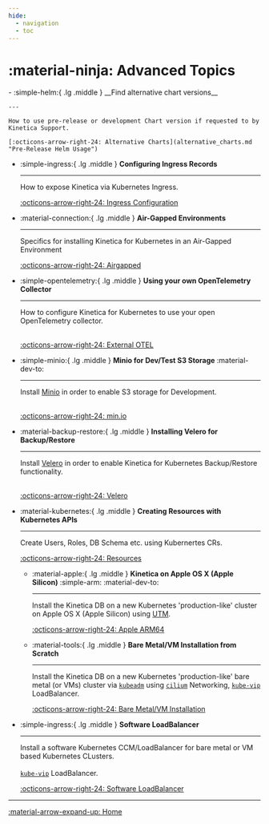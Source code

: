 ```yaml
---
hide:
  - navigation
  - toc
---
```

# :material-ninja: Advanced Topics

<div class="grid cards" markdown>
-   :simple-helm:{ .lg .middle } __Find alternative chart versions__

    ---

    How to use pre-release or development Chart version if requested to by Kinetica Support. 

    [:octicons-arrow-right-24: Alternative Charts](alternative_charts.md "Pre-Release Helm Usage")

-   :simple-ingress:{ .lg .middle } __Configuring Ingress Records__

    ---

    How to expose Kinetica via Kubernetes Ingress.


    [:octicons-arrow-right-24: Ingress Configuration](ingress_configuration.md "Ingress Record Creation")

-   :material-connection:{ .lg .middle } __Air-Gapped Environments__

    ---

    Specifics for installing Kinetica for Kubernetes in an Air-Gapped Environment

    [:octicons-arrow-right-24: Airgapped](airgapped.md "Air-Gapped Envionment Specifics")

-   :simple-opentelemetry:{ .lg .middle } __Using your own OpenTelemetry Collector__

    ---

    How to configure Kinetica for Kubernetes to use your open OpenTelemetry collector.
    <br/><br/>

    [:octicons-arrow-right-24: External OTEL](advanced_topics.md "OTEL Collector Configuration")

-   :simple-minio:{ .lg .middle } __Minio for Dev/Test S3 Storage__ :material-dev-to:

    ---

    Install [Minio](https://min.io/) in order to enable S3 storage for Development.<br/><br/>

    [:octicons-arrow-right-24: min.io](minio_s3_dev_test.md "S3 Buckets for Dev/Test")

-   :material-backup-restore:{ .lg .middle } __Installing Velero for Backup/Restore__

    ---

    Install [Velero](https://velero.io/) in order to enable Kinetica for Kubernetes 
    Backup/Restore functionality.<br/><br/>

    [:octicons-arrow-right-24: Velero](velero_backup_restore.md "Backup/Restore Engine")

- :material-kubernetes:{ .lg .middle } __Creating Resources with Kubernetes APIs__

    ---

    Create Users, Roles, DB Schema etc. using Kubernertes CRs.

    [:octicons-arrow-right-24: Resources](../KubernetesResources/index.md "Kinetica CR for Resource Management")

  -   :material-apple:{ .lg .middle } __Kinetica on Apple OS X (Apple Silicon)__ :simple-arm: :material-dev-to:

      ---

      Install the Kinetica DB on a new Kubernetes 'production-like' cluster on Apple OS X
      (Apple Silicon) using [UTM](https://mac.getutm.app/
       "UTM employs Apple's Hypervisor virtualization framework to run ARM64 operating systems on Apple Silicon at near native speeds.").

      [:octicons-arrow-right-24: Apple ARM64](kinetica_mac_arm_k8s.md)

  -   :material-tools:{ .lg .middle } __Bare Metal/VM Installation from Scratch__

      ---

      Install the Kinetica DB on a new Kubernetes 'production-like' bare metal (or VMs) 
      cluster via [`kubeadm`](https://kubernetes.io/docs/reference/setup-tools/kubeadm/)
      using [`cilium`](https://cilium.io/) Networking,
      [`kube-vip`](https://kube-vip.io/) LoadBalancer.

      [:octicons-arrow-right-24: Bare Metal/VM Installation](kubernetes_bare_metal_vm_install.md)

-   :simple-ingress:{ .lg .middle } __Software LoadBalancer__

      ---

    Install a software Kubernetes CCM/LoadBalancer for bare metal or 
    VM based Kubernetes CLusters.
    <br/><br/>
    [`kube-vip`](https://kube-vip.io/) LoadBalancer.

    [:octicons-arrow-right-24: Software LoadBalancer](kube_vip_loadbalancer.md)

</div>

--- 
[:material-arrow-expand-up:  Home](../index.md "Home Page")
